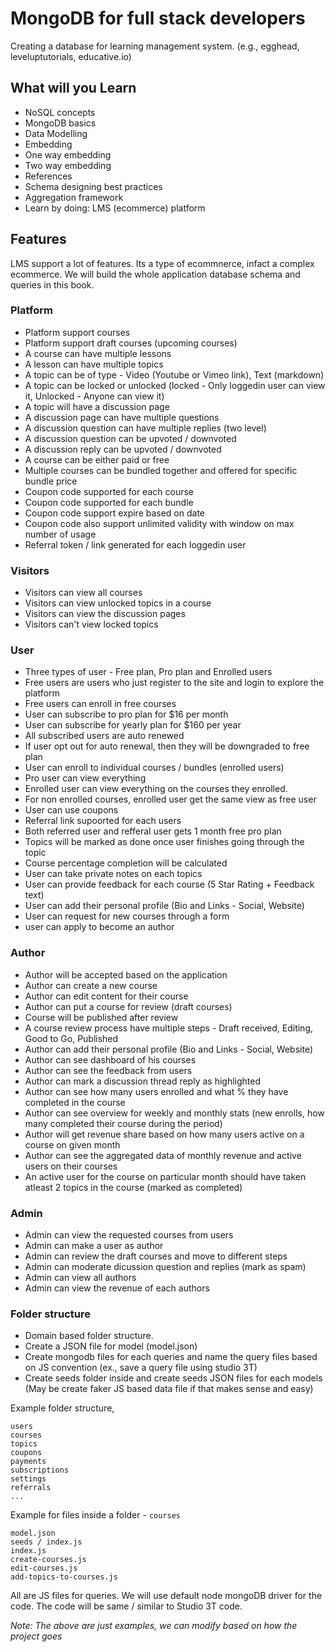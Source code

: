 # MongoDB for full stack developers

Creating a database for learning management system. (e.g., egghead, leveluptutorials, educative.io)

## What will you Learn

- NoSQL concepts
- MongoDB basics
- Data Modelling
- Embedding
- One way embedding
- Two way embedding
- References
- Schema designing best practices
- Aggregation framework
- Learn by doing: LMS (ecommerce) platform

## Features

LMS support a lot of features. Its a type of ecommnerce, infact a complex ecommerce. We will build the whole application database schema and queries in this book.

### Platform

- Platform support courses
- Platform support draft courses (upcoming courses)
- A course can have multiple lessons
- A lesson can have multiple topics
- A topic can be of type - Video (Youtube or Vimeo link), Text (markdown)
- A topic can be locked or unlocked (locked - Only loggedin user can view it, Unlocked - Anyone can view it)
- A topic will have a discussion page
- A discussion page can have multiple questions
- A discussion question can have multiple replies (two level)
- A discussion question can be upvoted / downvoted
- A discussion reply can be upvoted / downvoted
- A course can be either paid or free
- Multiple courses can be bundled together and offered for specific bundle price
- Coupon code supported for each course
- Coupon code supported for each bundle
- Coupon code support expire based on date
- Coupon code also support unlimited validity with window on max number of usage
- Referral token / link generated for each loggedin user

### Visitors

- Visitors can view all courses
- Visitors can view unlocked topics in a course
- Visitors can view the discussion pages
- Visitors can't view locked topics

### User

- Three types of user - Free plan, Pro plan and Enrolled users
- Free users are users who just register to the site and login to explore the platform
- Free users can enroll in free courses
- User can subscribe to pro plan for $16 per month
- User can subscribe for yearly plan for $160 per year
- All subscribed users are auto renewed
- If user opt out for auto renewal, then they will be downgraded to free plan
- User can enroll to individual courses / bundles (enrolled users)
- Pro user can view everything
- Enrolled user can view everything on the courses they enrolled. 
- For non enrolled courses, enrolled user get the same view as free user
- User can use coupons
- Referral link supoorted for each users
- Both referred user and refferal user gets 1 month free pro plan
- Topics will be marked as done once user finishes going through the topic
- Course percentage completion will be calculated
- User can take private notes on each topics
- User can provide feedback for each course (5 Star Rating + Feedback text)
- User can add their personal profile (Bio and Links - Social, Website)
- User can request for new courses through a form
- user can apply to become an author

### Author

- Author will be accepted based on the application
- Author can create a new course
- Author can edit content for their course
- Author can put a course for review (draft courses)
- Course will be published after review
- A course review process have multiple steps - Draft received, Editing, Good to Go, Published
- Author can add their personal profile (Bio and Links - Social, Website)
- Author can see dashboard of his courses
- Author can see the feedback from users
- Author can mark a discussion thread reply as highlighted
- Author can see how many users enrolled and what % they have completed in the course
- Author can see overview for weekly and monthly stats (new enrolls, how many completed their course during the period)
- Author will get revenue share based on how many users active on a course on given month
- Author can see the aggregated data of monthly revenue and active users on their courses
- An active user for the course on particular month should have taken atleast 2 topics in the course (marked as completed)

### Admin

- Admin can view the requested courses from users
- Admin can make a user as author
- Admin can review the draft courses and move to different steps
- Admin can moderate dicussion question and replies (mark as spam)
- Admin can view all authors
- Admin can view the revenue of each authors

### Folder structure

- Domain based folder structure. 
- Create a JSON file for model (model.json) 
- Create mongodb files for each queries and name the query files based on JS convention (ex., save a query file using studio 3T)
- Create seeds folder inside and create seeds JSON files for each models (May be create faker JS based data file if that makes sense and easy)

Example folder structure,

```
users 
courses
topics
coupons
payments
subscriptions
settings
referrals
...
```

Example for files inside a folder - `courses`

```
model.json
seeds / index.js
index.js
create-courses.js
edit-courses.js
add-topics-to-courses.js
```

All are JS files for queries. We will use default node mongoDB driver for the code. The code will be same / similar to Studio 3T code.

_Note: The above are just examples, we can modify based on how the project goes_

